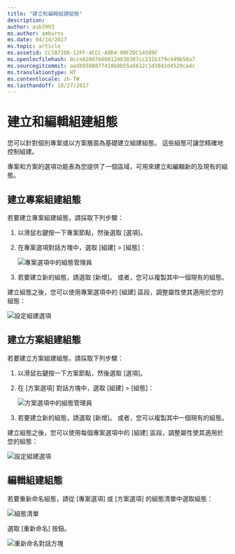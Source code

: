 ```yaml
---
title: "建立和編輯組建組態"
description: 
author: asb3993
ms.author: amburns
ms.date: 04/14/2017
ms.topic: article
ms.assetid: CC1B72D6-12FF-4CCC-A9D4-00F2DC14589F
ms.openlocfilehash: 0cce820d76660124838307cc231b379c449b58a7
ms.sourcegitcommit: aadb9588877418b8b55a5612c1d3842d4520ca4c
ms.translationtype: HT
ms.contentlocale: zh-TW
ms.lasthandoff: 10/27/2017
---
```

# <a name="creating-and-editing-build-configurations"></a>建立和編輯組建組態

您可以針對個別專案或以方案層面為基礎建立組建組態。 這些組態可讓您精確地控制組建。

專案和方案的選項功能表為您提供了一個區域，可用來建立和編輯新的及現有的組態。

## <a name="creating-a-project-build-configurations"></a>建立專案組建組態

若要建立專案組建組態，請採取下列步驟：

1. 以滑鼠右鍵按一下專案節點，然後選取 [選項]。

2. 在專案選項對話方塊中，選取 [組建] > [組態]：

    ![專案選項中的組態管理員](media/create-and-edit-configurations-image2.png)

3. 若要建立新的組態，請選取 [新增]。 或者，您可以複製其中一個現有的組態。

建立組態之後，您可以使用專案選項中的 [組建] 區段，調整屬性使其適用於您的組態：

![設定組建選項](media/create-and-edit-configurations-image3.png)

## <a name="creating-a-solution-build-configuration"></a>建立方案組建組態

若要建立方案組建組態，請採取下列步驟：


1. 以滑鼠右鍵按一下方案節點，然後選取 [選項]。

2. 在 [方案選項] 對話方塊中，選取 [組建] > [組態]：
    
    ![方案選項中的組態管理員](media/create-and-edit-configurations-image1.png)

3. 若要建立新的組態，請選取 [新增]。 或者，您可以複製其中一個現有的組態。

建立組態之後，您可以使用每個專案選項中的 [組建] 區段，調整屬性使其適用於您的組態：

![設定組建選項](media/create-and-edit-configurations-image3.png) 

## <a name="editing-a-build-configuration"></a>編輯組建組態

若要重新命名組態，請從 [專案選項] 或 [方案選項] 的組態清單中選取組態：

![組態清單](media/create-and-edit-configurations-image4.png) 

選取 [重新命名] 按鈕。

![重新命名對話方塊](media/create-and-edit-configurations-image5.png) 
